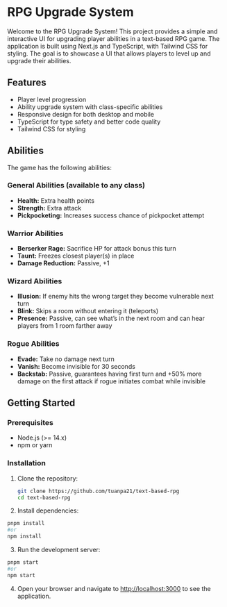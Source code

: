 # RPG Upgrade System

Welcome to the RPG Upgrade System! This project provides a simple and interactive UI for upgrading player abilities in a text-based RPG game. The application is built using Next.js and TypeScript, with Tailwind CSS for styling. The goal is to showcase a UI that allows players to level up and upgrade their abilities.

## Features

- Player level progression
- Ability upgrade system with class-specific abilities
- Responsive design for both desktop and mobile
- TypeScript for type safety and better code quality
- Tailwind CSS for styling

## Abilities

The game has the following abilities:

### General Abilities (available to any class)
- **Health:** Extra health points
- **Strength:** Extra attack
- **Pickpocketing:** Increases success chance of pickpocket attempt

### Warrior Abilities
- **Berserker Rage:** Sacrifice HP for attack bonus this turn
- **Taunt:** Freezes closest player(s) in place
- **Damage Reduction:** Passive, +1

### Wizard Abilities
- **Illusion:** If enemy hits the wrong target they become vulnerable next turn
- **Blink:** Skips a room without entering it (teleports)
- **Presence:** Passive, can see what’s in the next room and can hear players from 1 room farther away

### Rogue Abilities
- **Evade:** Take no damage next turn
- **Vanish:** Become invisible for 30 seconds
- **Backstab:** Passive, guarantees having first turn and +50% more damage on the first attack if rogue initiates combat while invisible

## Getting Started

### Prerequisites

- Node.js (>= 14.x)
- npm or yarn

### Installation

1. Clone the repository:

   ```bash
   git clone https://github.com/tuanpa21/text-based-rpg
   cd text-based-rpg
    ```
2. Install dependencies:
```bash
pnpm install
#or
npm install
```
3. Run the development server:
```bash
pnpm start
#or
npm start 
```
4. Open your browser and navigate to [http://localhost:3000](http://localhost:3000) to see the application.

